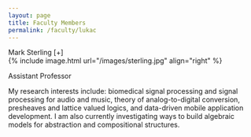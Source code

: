 ```yaml
---
layout: page
title: Faculty Members
permalink: /faculty/lukac
---
```



<div class="container" markdown="1">
<div class="header" markdown="1">Mark Sterling [+]
</div>
<div class="content" markdown="1" style="min-height: 200px;">
{% include image.html url="/images/sterling.jpg" align="right" %}

Assistant Professor

My research interests include: biomedical signal processing and signal processing for audio and music, theory of analog-to-digital conversion, presheaves and lattice valued logics, and data-driven mobile application development.  I am also currently investigating ways to build algebraic models for abstraction and compositional structures.  

</div>
</div>
